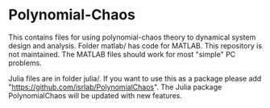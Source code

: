 # Polynomial-Chaos
This contains files for using polynomial-chaos theory to dynamical system design and analysis.
Folder matlab/ has code for MATLAB. This repository is not maintained. The MATLAB files should work for most "simple" PC problems.

Julia files are in folder julia/. If you want to use this as a package please add "https://github.com/isrlab/PolynomialChaos".
The Julia package PolynomialChaos will be updated with new features.

